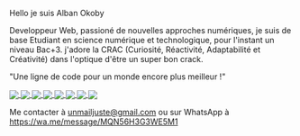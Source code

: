 
Hello je suis Alban Okoby

Developpeur Web, passioné de nouvelles approches numériques, je suis de base Etudiant en science numérique et technologique, pour l'instant un niveau Bac+3. j'adore la CRAC (Curiosité, Réactivité, Adaptabilité et Créativité) dans l'optique d'être un super bon crack.

"Une ligne de code pour un monde encore plus meilleur !"

<a href="https://github.com/alban-okoby/alban-okoby">
  <img align="center" src="https://github-readme-stats.vercel.app/api?username=alban-okoby&theme=highcontrast&show_icons=true&count_private=true&show_owner=true" />
</a>
<a href="https://github.com/alban-okoby/alban-okoby">
  <img align="center" src="https://github-readme-stats.vercel.app/api/top-langs/?username=alban-okoby&theme=highcontrast&show_icons=true&hide=scss" />
</a>
<a href="https://github.com/alban-okoby/small-cauldron">
  <img align="center" src="https://github-readme-stats.vercel.app/api/pin/?username=alban-okoby&repo=small-cauldron" />
</a>
<a href="https://github.com/alban-okoby/mean-crud-app">
  <img align="center" src="https://github-readme-stats.vercel.app/api/pin/?username=alban-okoby&repo=mean-crud-app&theme=dark" />
 </a> 
<a href="https://github.com/alban-okoby/cidabali">
  <img align="center" src="https://github-readme-stats.vercel.app/api/pin/?username=alban-okoby&repo=cidabali" />
</a>
<a href="https://github.com/alban-okoby/portfolio_perso">
  <img align="center" src="https://github-readme-stats.vercel.app/api/pin/?username=alban-okoby&repo=portfolio_perso&theme=dark" />
</a>
<a href="https://github.com/alban-okoby/portfoliotp">
  <img align="center" src="https://github-readme-stats.vercel.app/api/pin/?username=alban-okoby&repo=portfoliotp" />
</a>
<a href="https://github.com/alban-okoby/php_porfolio">
  <img align="center" src="https://github-readme-stats.vercel.app/api/pin/?username=alban-okoby&repo=php_portfolio&theme=dark" />
</a>


Me contacter à unmailjuste@gmail.com 
ou sur WhatsApp à
https://wa.me/message/MQN56H3G3WE5M1

